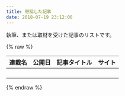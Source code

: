 ```yaml
---
title: 寄稿した記事
date: 2018-07-19 23:12:00
---
```


執筆、または取材を受けた記事のリストです。

{% raw %}
<script src="http://img.xii.jp/lib/datatables/jquery.dataTables.min.js"></script>
<script src="http://img.xii.jp/lib/datatables/articles.js"></script>
<link rel="stylesheet" href="http://img.xii.jp/lib/datatables/datatables.css"/>
<link rel="stylesheet" href="http://code.jquery.com/ui/1.9.2/themes/base/jquery-ui.css"/>

<table class="display" id="table_id" width="100%">
	<thead>
		<tr>
			<th>連載名</th>
			<th>公開日</th>
			<th>記事タイトル</th>
			<th>サイト</th>
		</tr>
	</thead>
	<tbody>
		<tr>
			<td>&nbsp;</td>
			<td>&nbsp;</td>
			<td>&nbsp;</td>
			<td>&nbsp;</td>
		</tr>
	</tbody>
</table>
{% endraw %}